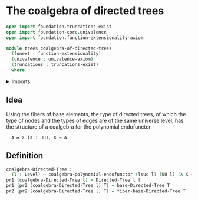 # The coalgebra of directed trees

```agda
open import foundation.truncations-exist
open import foundation-core.univalence
open import foundation.function-extensionality-axiom

module trees.coalgebra-of-directed-trees
  (funext : function-extensionality)
  (univalence : univalence-axiom)
  (truncations : truncations-exist)
  where
```

<details><summary>Imports</summary>

```agda
open import foundation.dependent-pair-types
open import foundation.universe-levels

open import trees.bases-directed-trees funext univalence truncations
open import trees.coalgebras-polynomial-endofunctors funext univalence
open import trees.directed-trees funext univalence truncations
open import trees.fibers-directed-trees funext univalence truncations
```

</details>

## Idea

Using the fibers of base elements, the type of directed trees, of which the type
of nodes and the types of edges are of the same universe level, has the
structure of a coalgebra for the polynomial endofunctor

```text
  A ↦ Σ (X : UU), X → A
```

## Definition

```agda
coalgebra-Directed-Tree :
  (l : Level) → coalgebra-polynomial-endofunctor (lsuc l) (UU l) (λ X → X)
pr1 (coalgebra-Directed-Tree l) = Directed-Tree l l
pr1 (pr2 (coalgebra-Directed-Tree l) T) = base-Directed-Tree T
pr2 (pr2 (coalgebra-Directed-Tree l) T) = fiber-base-Directed-Tree T
```
